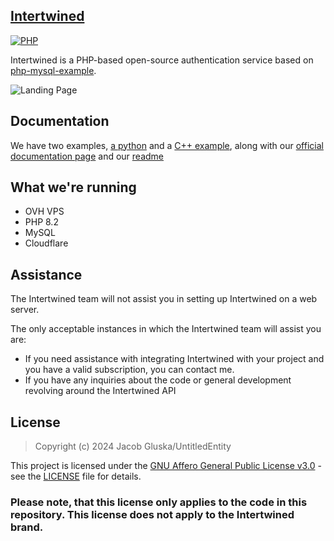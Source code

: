 ## [Intertwined](https://intertwined.solutions)

[![PHP](https://img.shields.io/badge/language-PHP-787cb5.svg?style=plastic)](https://en.wikipedia.org/wiki/PHP) 

Intertwined is a PHP-based open-source authentication service based on [php-mysql-example](https://github.com/UntitledEntity/php-mysql-example).

![Landing Page](https://files.catbox.moe/yioynm.PNG)

## Documentation

We have two examples, [a python](https://github.com/UntitledEntity/intertwined-api-example) and a [C++ example](https://github.com/UntitledEntity/Intertwined-CPP-Example), along with our [official documentation page](https://intertwined.solutions/docs/) and our [readme](https://github.com/UntitledEntity/intertwined-web/blob/main/DOCS.md)

## What we're running

- OVH VPS
- PHP 8.2
- MySQL
- Cloudflare

## Assistance

The Intertwined team will not assist you in setting up Intertwined on a web server. </br>

The only acceptable instances in which the Intertwined team will assist you are: 
- If you need assistance with integrating Intertwined with your project and you have a valid subscription, you can contact me.
- If you have any inquiries about the code or general development revolving around the Intertwined API

## License

> Copyright (c) 2024 Jacob Gluska/UntitledEntity

This project is licensed under the [GNU Affero General Public License v3.0](https://www.gnu.org/licenses/agpl-3.0.en.htm) - see the [LICENSE](https://github.com/UntitledEntity/intertwined-web/blob/main/LICENSE) file for details.

### Please note, that this license only applies to the code in this repository. This license does not apply to the Intertwined brand.
